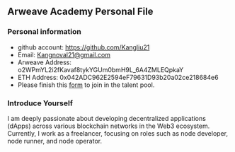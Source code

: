 ## Arweave Academy Personal File

### Personal information

- github account: https://github.com/Kangliu21
- Email: Kangnoval21@gmail.com
- Arweave Address: o2WPmYL2i2fKavaf8tykYGUm0bmH9L_6A4ZMLEQpkaY
- ETH Address: 0x042ADC962E2594eF79631D93b20a02ce218684e6
- Please finish this [form](https://docs.google.com/forms/d/e/1FAIpQLSfWA5fIIcBgmRppm3jNz5vmf9Mai_QMVil-2pO4r7YKn_Zhtw/viewform?usp=sf_link) to join in the talent pool.

### Introduce Yourself
I am deeply passionate about developing decentralized applications (dApps) across various blockchain networks in the Web3 ecosystem. Currently, I work as a freelancer, focusing on roles such as node developer, node runner, and node operator.
